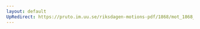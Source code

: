 ```yaml
---
layout: default
UpRedirect: https://pruto.im.uu.se/riksdagen-motions-pdf/1868/mot_1868__ak__32.pdf
---
```

